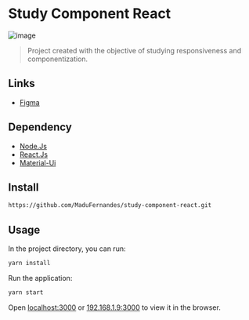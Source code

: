 # Study Component React

![image](https://user-images.githubusercontent.com/49164290/114949101-af2f7180-9e26-11eb-949a-8b9eec34095c.png)

> Project created with the objective of studying responsiveness and componentization.

## Links

- [Figma](https://www.figma.com/file/6rDTOenYb5yrEIKvDplkQ9/Study-React?node-id=0%3A1)

## Dependency

- [Node.Js](https://nodejs.org/en/)
- [React.Js](https://reactjs.org/)
- [Material-Ui](https://material-ui.com/)

## Install

```sh
https://github.com/MaduFernandes/study-component-react.git
```

## Usage

In the project directory, you can run:

```sh
yarn install
```

Run the application:

```sh
yarn start
```

Open [localhost:3000](http://localhost:3000) or [192.168.1.9:3000](http://192.168.1.9:3000) to view it in the browser.
